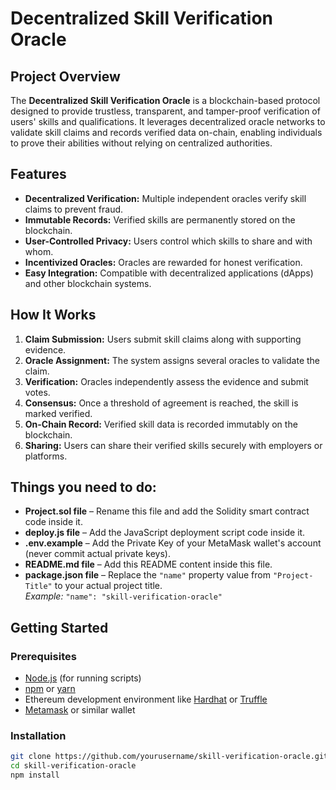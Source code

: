 # Decentralized Skill Verification Oracle

## Project Overview

The **Decentralized Skill Verification Oracle** is a blockchain-based protocol designed to provide trustless, transparent, and tamper-proof verification of users' skills and qualifications. It leverages decentralized oracle networks to validate skill claims and records verified data on-chain, enabling individuals to prove their abilities without relying on centralized authorities.

## Features

- **Decentralized Verification:** Multiple independent oracles verify skill claims to prevent fraud.
- **Immutable Records:** Verified skills are permanently stored on the blockchain.
- **User-Controlled Privacy:** Users control which skills to share and with whom.
- **Incentivized Oracles:** Oracles are rewarded for honest verification.
- **Easy Integration:** Compatible with decentralized applications (dApps) and other blockchain systems.

## How It Works

1. **Claim Submission:** Users submit skill claims along with supporting evidence.
2. **Oracle Assignment:** The system assigns several oracles to validate the claim.
3. **Verification:** Oracles independently assess the evidence and submit votes.
4. **Consensus:** Once a threshold of agreement is reached, the skill is marked verified.
5. **On-Chain Record:** Verified skill data is recorded immutably on the blockchain.
6. **Sharing:** Users can share their verified skills securely with employers or platforms.

## Things you need to do:

- **Project.sol file** – Rename this file and add the Solidity smart contract code inside it.
- **deploy.js file** – Add the JavaScript deployment script code inside it.
- **.env.example** – Add the Private Key of your MetaMask wallet's account (never commit actual private keys).
- **README.md file** – Add this README content inside this file.
- **package.json file** – Replace the `"name"` property value from `"Project-Title"` to your actual project title.  
  *Example:* `"name": "skill-verification-oracle"`

## Getting Started

### Prerequisites

- [Node.js](https://nodejs.org/) (for running scripts)
- [npm](https://www.npmjs.com/) or [yarn](https://yarnpkg.com/)
- Ethereum development environment like [Hardhat](https://hardhat.org/) or [Truffle](https://trufflesuite.com/)
- [Metamask](https://metamask.io/) or similar wallet

### Installation

```bash
git clone https://github.com/yourusername/skill-verification-oracle.git
cd skill-verification-oracle
npm install
